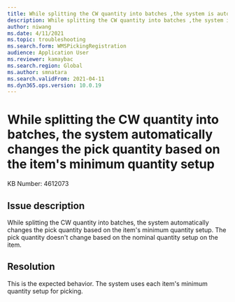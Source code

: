 ```yaml
---
title: While splitting the CW quantity into batches ,the system is automatically changing the ‘Pick quantity’ based on minimum quantity setup on the item whereas it should change based on nominal quantity setup on the item.
description: While splitting the CW quantity into batches ,the system is automatically changing the ‘Pick quantity’ based on minimum quantity setup on the item whereas it should change based on nominal quantity setup on the item.
author: niwang
ms.date: 4/11/2021
ms.topic: troubleshooting
ms.search.form: WMSPickingRegistration
audience: Application User
ms.reviewer: kamaybac
ms.search.region: Global
ms.author: smnatara
ms.search.validFrom: 2021-04-11
ms.dyn365.ops.version: 10.0.19
---
```

<!-- KFM: This title is too long. Please reduce to 80 chars or less. Spell out "CW" everywhere. (catch weight?) -->
# While splitting the CW quantity into batches, the system automatically changes the pick quantity based on the item's minimum quantity setup

KB Number: 4612073

## Issue description

<!-- KFM: This topic doesn't seem to be very helpful. Consider removing or adding more detail. It's not clear where any of these settings are. -->
While splitting the CW <!-- KFM: Spell out "CW" --> quantity into batches, the system automatically changes the pick quantity based on the item's minimum quantity setup. The pick quantity doesn't change based on the nominal quantity setup on the item.

## Resolution

This is the expected behavior. The system uses each item's minimum quantity setup for picking.
